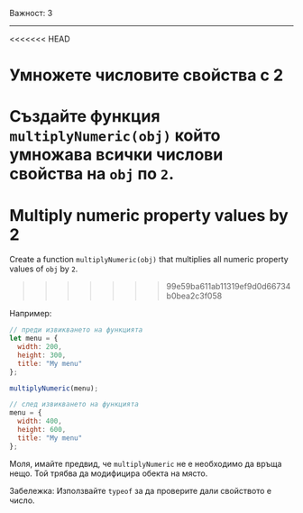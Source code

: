 Важност: 3

---

<<<<<<< HEAD
# Умножете числовите свойства с 2

Създайте функция `multiplyNumeric(obj)` който умножава всички числови свойства на `obj` по `2`.
=======
# Multiply numeric property values by 2

Create a function `multiplyNumeric(obj)` that multiplies all numeric property values of `obj` by `2`.
>>>>>>> 99e59ba611ab11319ef9d0d66734b0bea2c3f058

Например:

```js
// преди извикването на функцията
let menu = {
  width: 200,
  height: 300,
  title: "My menu"
};

multiplyNumeric(menu);

// след извикването на функцията
menu = {
  width: 400,
  height: 600,
  title: "My menu"
};
```

Моля, имайте предвид, че `multiplyNumeric` не е необходимо да връща нещо. Той трябва да модифицира обекта на място.

Забележка: Използвайте `typeof` за да проверите дали свойството е число.


